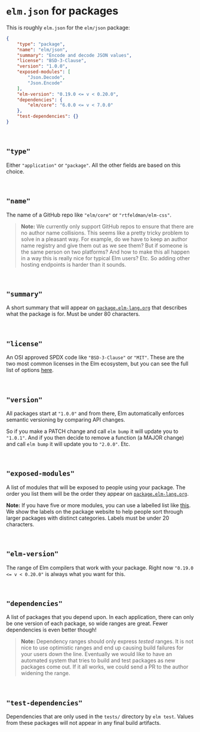 # `elm.json` for packages

This is roughly `elm.json` for the `elm/json` package:

```json
{
    "type": "package",
    "name": "elm/json",
    "summary": "Encode and decode JSON values",
    "license": "BSD-3-Clause",
    "version": "1.0.0",
    "exposed-modules": [
        "Json.Decode",
        "Json.Encode"
    ],
    "elm-version": "0.19.0 <= v < 0.20.0",
    "dependencies": {
        "elm/core": "6.0.0 <= v < 7.0.0"
    },
    "test-dependencies": {}
}
```

<br>


## `"type"`

Either `"application"` or `"package"`. All the other fields are based on this choice.

<br>


## `"name"`

The name of a GitHub repo like `"elm/core"` or `"rtfeldman/elm-css"`.

> **Note:** We currently only support GitHub repos to ensure that there are no author name collisions. This seems like a pretty tricky problem to solve in a pleasant way. For example, do we have to keep an author name registry and give them out as we see them? But if someone is the same person on two platforms? And how to make this all happen in a way this is really nice for typical Elm users? Etc. So adding other hosting endpoints is harder than it sounds.

<br>


## `"summary"`

A short summary that will appear on [`package.elm-lang.org`](https://package.elm-lang.org/) that describes what the package is for. Must be under 80 characters.

<br>


## `"license"`

An OSI approved SPDX code like `"BSD-3-Clause"` or `"MIT"`. These are the two most common licenses in the Elm ecosystem, but you can see the full list of options [here](https://spdx.org/licenses/).

<br>


## `"version"`

All packages start at `"1.0.0"` and from there, Elm automatically enforces semantic versioning by comparing API changes.

So if you make a PATCH change and call `elm bump` it will update you to `"1.0.1"`. And if you then decide to remove a function (a MAJOR change) and call `elm bump` it will update you to `"2.0.0"`. Etc.

<br>


## `"exposed-modules"`

A list of modules that will be exposed to people using your package. The order you list them will be the order they appear on [`package.elm-lang.org`](https://package.elm-lang.org/).

**Note:** If you have five or more modules, you can use a labelled list like [this](https://github.com/elm-lang/core/blob/master/elm.json). We show the labels on the package website to help people sort through larger packages with distinct categories. Labels must be under 20 characters.

<br>


## `"elm-version"`

The range of Elm compilers that work with your package. Right now `"0.19.0 <= v < 0.20.0"` is always what you want for this.

<br>


## `"dependencies"`

A list of packages that you depend upon. In each application, there can only be one version of each package, so wide ranges are great. Fewer dependencies is even better though!

> **Note:** Dependency ranges should only express _tested_ ranges. It is not nice to use optimistic ranges and end up causing build failures for your users down the line. Eventually we would like to have an automated system that tries to build and test packages as new packages come out. If it all works, we could send a PR to the author widening the range.

<br>


## `"test-dependencies"`

Dependencies that are only used in the `tests/` directory by `elm test`. Values from these packages will not appear in any final build artifacts.
